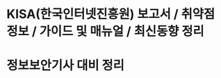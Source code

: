 KISA(한국인터넷진흥원) 보고서 / 취약점 정보 / 가이드 및 매뉴얼 / 최신동향 정리
===========================================================================

# 정보보안기사 대비 정리